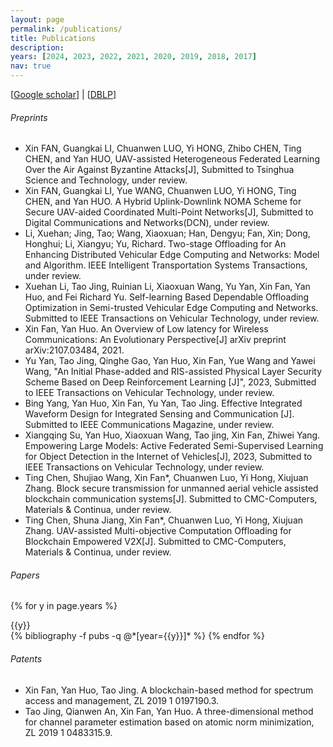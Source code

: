 ```yaml
---
layout: page
permalink: /publications/
title: Publications
description: 
years: [2024, 2023, 2022, 2021, 2020, 2019, 2018, 2017]
nav: true
---
```


[[Google scholar](https://scholar.google.com/citations?user=842OjAQAAAAJ)] | [[DBLP](https://dblp.org/pid/87/3021-4.html)]
###### Preprints
- Xin FAN, Guangkai LI, Chuanwen LUO, Yi HONG, Zhibo CHEN, Ting CHEN, and Yan HUO, UAV-assisted Heterogeneous Federated Learning Over the Air Against Byzantine Attacks[J], Submitted to Tsinghua Science and Technology, under review.
- Xin FAN, Guangkai LI, Yue WANG, Chuanwen LUO, Yi HONG, Ting CHEN, and Yan HUO. A Hybrid Uplink-Downlink NOMA Scheme for Secure UAV-aided Coordinated Multi-Point Networks[J], Submitted to Digital Communications and Networks(DCN), under review.
- Li, Xuehan; Jing, Tao; Wang, Xiaoxuan; Han, Dengyu; Fan, Xin; Dong, Honghui; Li, Xiangyu; Yu, Richard. Two-stage Offloading for An Enhancing Distributed Vehicular Edge Computing and Networks: Model and Algorithm. IEEE Intelligent Transportation Systems Transactions, under review.
- Xuehan Li, Tao Jing, Ruinian Li, Xiaoxuan Wang, Yu Yan, Xin Fan, Yan Huo, and Fei Richard Yu. Self-learning Based Dependable Offloading Optimization in Semi-trusted Vehicular Edge Computing and Networks. Submitted to IEEE Transactions on Vehicular Technology, under review.
- Xin Fan, Yan Huo. An Overview of Low latency for Wireless Communications: An Evolutionary Perspective[J] arXiv preprint arXiv:2107.03484, 2021.
- Yu Yan, Tao Jing, Qinghe Gao, Yan Huo, Xin Fan, Yue Wang and Yawei Wang, "An Initial Phase-added and RIS-assisted Physical Layer Security Scheme Based on Deep Reinforcement Learning [J]", 2023, Submitted to IEEE Transactions on Vehicular Technology, under review.
- Bing Yang, Yan Huo, Xin Fan, Yu Yan, Tao Jing. Effective Integrated Waveform Design for Integrated Sensing and Communication [J].  Submitted to IEEE Communications Magazine, under review.
- Xiangqing Su, Yan Huo, Xiaoxuan Wang, Tao jing, Xin Fan, Zhiwei Yang. Empowering Large Models: Active Federated Semi-Supervised Learning for Object Detection in the Internet of Vehicles[J], 2023, Submitted to IEEE Transactions on Vehicular Technology, under review.
- Ting Chen, Shujiao Wang, Xin Fan*, Chuanwen Luo, Yi Hong, Xiujuan Zhang. Block secure transmission for unmanned aerial vehicle assisted blockchain communication systems[J]. Submitted to CMC-Computers, Materials & Continua, under review.
- Ting Chen, Shuna Jiang, Xin Fan*, Chuanwen Luo, Yi Hong, Xiujuan Zhang. UAV-assisted Multi-objective Computation Offloading for Blockchain Empowered V2X[J]. Submitted to CMC-Computers, Materials & Continua, under review.
  





###### Papers

<div class="publications">

{% for y in page.years %}
  <div>{{y}}</div>
  {% bibliography -f pubs -q @*[year={{y}}]* %}
{% endfor %}

</div>

###### Patents
- Xin Fan, Yan Huo, Tao Jing. A blockchain-based method for spectrum access and management, ZL 2019 1 
0197190.3.
- Tao Jing, Qianwen An, Xin Fan, Yan Huo. A three-dimensional method for channel parameter estimation 
based on atomic norm minimization, ZL 2019 1 0483315.9.
